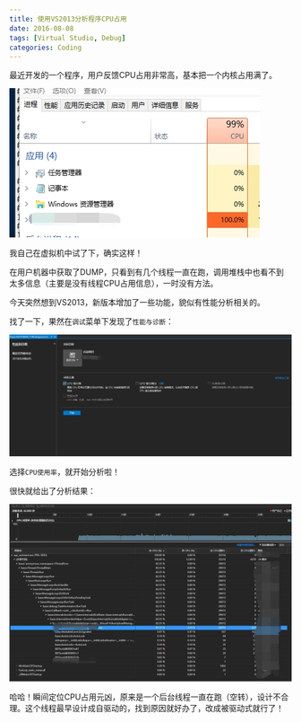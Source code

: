 ```yaml
---
title: 使用VS2013分析程序CPU占用
date: 2016-08-08
tags: [Virtual Studio, Debug]
categories: Coding
---
```


   最近开发的一个程序，用户反馈CPU占用非常高，基本把一个内核占用满了。

   ![CPU占用](/images/myblog/cpu_usage.png)

   我自己在虚拟机中试了下，确实这样！

<!-- more -->

   在用户机器中获取了DUMP，只看到有几个线程一直在跑，调用堆栈中也看不到太多信息（主要是没有线程CPU占用信息），一时没有方法。

   今天突然想到VS2013，新版本增加了一些功能，貌似有性能分析相关的。

   找了一下，果然在`调试`菜单下发现了`性能与诊断`：

   ![调试菜单](/images/myblog/vs2013_debug.jpg)

   选择`CPU使用率`，就开始分析啦！

   很快就给出了分析结果：

   ![分析结果](/images/myblog/vs2013_analyze.jpg)

   哈哈！瞬间定位CPU占用元凶，原来是一个后台线程一直在跑（空转），设计不合理。这个线程最早设计成自驱动的，找到原因就好办了，改成被驱动式就行了！
